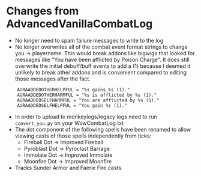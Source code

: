 # Changes from AdvancedVanillaCombatLog
- No longer need to spam failure messages to write to the log
- No longer overwrites all of the combat event format strings to change you -> playername.  This would break addons like bigwigs that looked for messages like "You have been afflicted by Poison Charge".
It does still overwrite the initial debuff/buff events to add a (1) because I deemed it unlikely to break other addons and is convenient compared to editing those messages after the fact.
```
    AURAADDEDOTHERHELPFUL = "%s gains %s (1)."
    AURAADDEDOTHERHARMFUL = "%s is afflicted by %s (1)."
    AURAADDEDSELFHARMFUL = "You are afflicted by %s (1)."
    AURAADDEDSELFHELPFUL = "You gain %s (1)."
```
- In order to upload to monkeylogs/legacy logs need to run `convert_you.py` on your WowCombatLog.txt
- The dot component of the following spells have been renamed to allow viewing casts of those spells independently from ticks:
    - Fireball Dot  -> Improved Fireball
    - Pyroblast Dot -> Pyroclast Barrage
    - Immolate Dot  -> Improved Immolate
    - Moonfire Dot  -> Improved Moonfire
- Tracks Sunder Armor and Faerie Fire casts.
